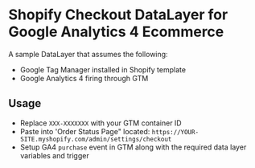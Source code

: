 # Shopify Checkout DataLayer for Google Analytics 4 Ecommerce

A sample DataLayer that assumes the following:

* Google Tag Manager installed in Shopify template
* Google Analytics 4 firing through GTM

## Usage

* Replace `XXX-XXXXXXX` with your GTM container ID
* Paste into 'Order Status Page" located: `https://YOUR-SITE.myshopify.com/admin/settings/checkout`
* Setup GA4 `purchase` event in GTM along with the required data layer variables and trigger
